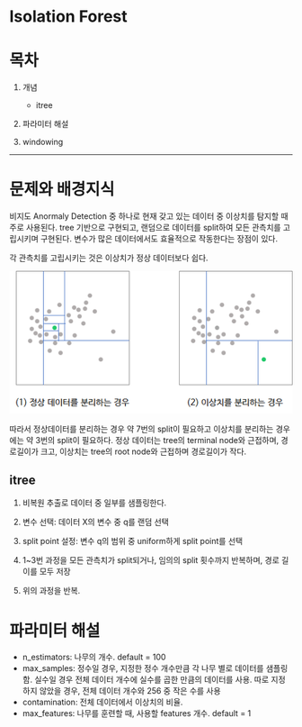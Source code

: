 # Isolation Forest

# 목차

1. 개념
   - itree
2. 파라미터 해설

3. windowing
  
---

# 문제와 배경지식

비지도 Anormaly Detection 중 하나로 현재 갖고 있는 데이터 중 이상치를 탐지할 때 주로 사용된다. tree 기반으로 구현되고, 랜덤으로 데이터를 split하여 모든 관측치를 고립시키며 구현된다. 변수가 많은 데이터에서도 효율적으로 작동한다는 장점이 있다.

각 관측치를 고립시키는 것은 이상치가 정상 데이터보다 쉽다.

![Example instance](https://github.com/bloodmage1/PHM_sound/blob/main/Extract_Features/IFOREST.png)

따라서 정상데이터를 분리하는 경우 약 7번의 split이 필요하고 이상치를 분리하는 경우에는 약 3번의 split이 필요하다. 정상 데이터는 tree의 terminal node와 근접하며, 경로길이가 크고, 이상치는 tree의 root node와 근접하며 경로길이가 작다.

## itree

1. 비복원 추출로 데이터 중 일부를 샘플링한다.

2. 변수 선택: 데이터 X의 변수 중 q를 랜덤 선택

3. split point 설정: 변수 q의 범위 중 uniform하게 split point를 선택

4. 1~3번 과정을 모든 관측치가 split되거나, 임의의 split 횟수까지 반복하며, 경로 길이를 모두 저장

5. 위의 과정을 반복.

# 파라미터 해설

- n_estimators: 나무의 개수. default = 100
- max_samples: 정수일 경우, 지정한 정수 개수만큼 각 나무 별로 데이터를 샘플링 함. 실수일 경우 전체 데이터 개수에 실수를 곱한 만큼의 데이터를 사용. 따로 지정하지 않았을 경우, 전체 데이터 개수와 256 중 작은 수를 사용
- contamination: 전체 데이터에서 이상치의 비율.
- max_features: 나무를 훈련할 때, 사용할 features 개수. default = 1

